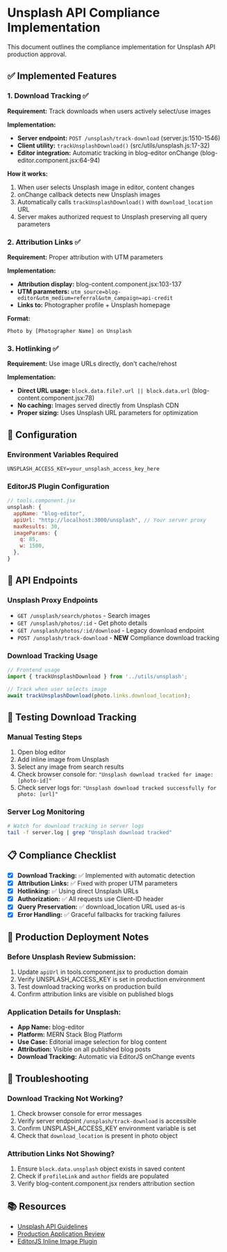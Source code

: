# Unsplash API Compliance Implementation

This document outlines the compliance implementation for Unsplash API production approval.

## ✅ Implemented Features

### 1. Download Tracking ✅
**Requirement:** Track downloads when users actively select/use images

**Implementation:**
- **Server endpoint:** `POST /unsplash/track-download` (server.js:1510-1546)
- **Client utility:** `trackUnsplashDownload()` (src/utils/unsplash.js:17-32)
- **Editor integration:** Automatic tracking in blog-editor onChange (blog-editor.component.jsx:64-94)

**How it works:**
1. When user selects Unsplash image in editor, content changes
2. onChange callback detects new Unsplash images
3. Automatically calls `trackUnsplashDownload()` with `download_location` URL
4. Server makes authorized request to Unsplash preserving all query parameters

### 2. Attribution Links ✅
**Requirement:** Proper attribution with UTM parameters

**Implementation:**
- **Attribution display:** blog-content.component.jsx:103-137
- **UTM parameters:** `utm_source=blog-editor&utm_medium=referral&utm_campaign=api-credit`
- **Links to:** Photographer profile + Unsplash homepage

**Format:**
```
Photo by [Photographer Name] on Unsplash
```

### 3. Hotlinking ✅
**Requirement:** Use image URLs directly, don't cache/rehost

**Implementation:**
- **Direct URL usage:** `block.data.file?.url || block.data.url` (blog-content.component.jsx:78)
- **No caching:** Images served directly from Unsplash CDN
- **Proper sizing:** Uses Unsplash URL parameters for optimization

## 🔧 Configuration

### Environment Variables Required
```
UNSPLASH_ACCESS_KEY=your_unsplash_access_key_here
```

### EditorJS Plugin Configuration
```javascript
// tools.component.jsx
unsplash: {
  appName: "blog-editor",
  apiUrl: "http://localhost:3000/unsplash", // Your server proxy
  maxResults: 30,
  imageParams: {
    q: 85,
    w: 1500,
  },
}
```

## 📝 API Endpoints

### Unsplash Proxy Endpoints
- `GET /unsplash/search/photos` - Search images
- `GET /unsplash/photos/:id` - Get photo details
- `GET /unsplash/photos/:id/download` - Legacy download endpoint
- `POST /unsplash/track-download` - **NEW** Compliance download tracking

### Download Tracking Usage
```javascript
// Frontend usage
import { trackUnsplashDownload } from '../utils/unsplash';

// Track when user selects image
await trackUnsplashDownload(photo.links.download_location);
```

## 🧪 Testing Download Tracking

### Manual Testing Steps
1. Open blog editor
2. Add inline image from Unsplash
3. Select any image from search results
4. Check browser console for: `"Unsplash download tracked for image: [photo-id]"`
5. Check server logs for: `"Unsplash download tracked successfully for photo: [url]"`

### Server Log Monitoring
```bash
# Watch for download tracking in server logs
tail -f server.log | grep "Unsplash download tracked"
```

## 📋 Compliance Checklist

- [x] **Download Tracking:** ✅ Implemented with automatic detection
- [x] **Attribution Links:** ✅ Fixed with proper UTM parameters
- [x] **Hotlinking:** ✅ Using direct Unsplash URLs
- [x] **Authorization:** ✅ All requests use Client-ID header
- [x] **Query Preservation:** ✅ download_location URL used as-is
- [x] **Error Handling:** ✅ Graceful fallbacks for tracking failures

## 🚀 Production Deployment Notes

### Before Unsplash Review Submission:
1. Update `apiUrl` in tools.component.jsx to production domain
2. Verify UNSPLASH_ACCESS_KEY is set in production environment
3. Test download tracking works on production build
4. Confirm attribution links are visible on published blogs

### Application Details for Unsplash:
- **App Name:** blog-editor
- **Platform:** MERN Stack Blog Platform
- **Use Case:** Editorial image selection for blog content
- **Attribution:** Visible on all published blog posts
- **Download Tracking:** Automatic via EditorJS onChange events

## 🐛 Troubleshooting

### Download Tracking Not Working?
1. Check browser console for error messages
2. Verify server endpoint `/unsplash/track-download` is accessible
3. Confirm UNSPLASH_ACCESS_KEY environment variable is set
4. Check that `download_location` is present in photo object

### Attribution Links Not Showing?
1. Ensure `block.data.unsplash` object exists in saved content
2. Check if `profileLink` and `author` fields are populated
3. Verify blog-content.component.jsx renders attribution section

## 📚 Resources

- [Unsplash API Guidelines](https://unsplash.com/documentation#guidelines--crediting)
- [Production Application Review](https://unsplash.com/documentation#guidelines--hotlinking)
- [EditorJS Inline Image Plugin](https://github.com/kommitters/editorjs-inline-image)
